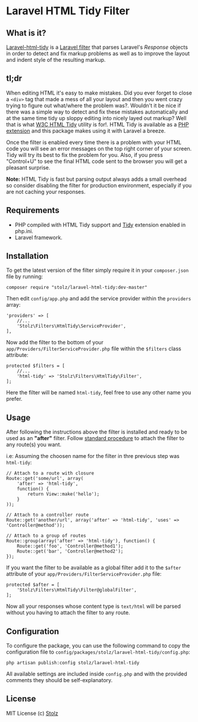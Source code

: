 # Laravel HTML Tidy Filter

## What is it?
[Laravel-html-tidy](https://github.com/Stolz/laravel-html-tidy) is a [Laravel filter](http://laravel.com/docs/routing#route-filters) that parses Laravel's *Response* objects in order to detect and fix markup problems as well as to improve the layout and indent style of the resulting markup.

## tl;dr

When editing HTML it's easy to make mistakes. Did you ever forget to close a `<div>` tag that made a mess of all your layout and then you went crazy trying to figure out what/where the problem was?. Wouldn't it be nice if there was a simple way to detect and fix these mistakes automatically and at the same time tidy up sloppy editing into nicely layed out markup? Well that is what [W3C HTML Tidy](http://www.w3.org/People/Raggett/tidy/) utility is for!. HTML Tidy is available as a [PHP extension](http://www.php.net/manual/en/book.tidy.php) and this package makes using it with Laravel a breeze.

Once the filter is enabled every time there is a problem with your HTML code you will see an error messages on the top right corner of your screen. Tidy will try its best to fix the problem for you. Also, if you press "Control+U" to see the final HTML code sent to the browser you will get a pleasant surprise.

**Note:** HTML Tidy is fast but parsing output always adds a small overhead so consider disabling the filter for production environment, especially if you are not caching your responses.

## Requirements

- PHP compiled with HTML Tidy support and [Tidy](http://php.net/manual/en/book.tidy.php) extension enabled in php.ini.
- Laravel framework.

## Installation

To get the latest version of the filter simply require it in your `composer.json` file by running:

	composer require "stolz/laravel-html-tidy:dev-master"

Then edit `config/app.php` and add the service provider within the `providers` array:

	'providers' => [
		//...
		'Stolz\Filters\HtmlTidy\ServiceProvider',
	],

Now add the filter to the bottom of your `app/Providers/FilterServiceProvider.php` file within the `$filters` class attribute:

	protected $filters = [
		//...
		'html-tidy' => 'Stolz\Filters\HtmlTidy\Filter',
	];

Here the filter will be named `html-tidy`, feel free to use any other name you prefer.

## Usage

After following the instructions above the filter is installed and ready to be used as an **"after"** filter. Follow [standard procedure](http://laravel.com/docs/routing#route-filters) to attach the filter to any route(s) you want.

i.e: Assuming the choosen name for the filter in thre previous step was `html-tidy`:

	// Attach to a route with closure
	Route::get('some/url', array(
		'after' => 'html-tidy',
		function() {
			return View::make('hello');
		}
	));

	// Attach to a controller route
	Route::get('another/url', array('after' => 'html-tidy', 'uses' => 'Controller@method'));

	// Attach to a group of routes
	Route::group(array('after' => 'html-tidy'), function() {
		Route::get('foo', 'Controller@method1');
		Route::get('bar', 'Controller@method2');
	});

If you want the filter to be available as a global filter add it to the `$after` attribute of your `app/Providers/FilterServiceProvider.php` file:

	protected $after = [
		'Stolz\Filters\HtmlTidy\Filter@globalFilter',
	];

Now all your responses whose content type is `text/html`  will be parsed without you having to attach the filter to any route.

## Configuration

To configure the package, you can use the following command to copy the configuration file to `config/packages/stolz/laravel-html-tidy/config.php`:

	php artisan publish:config stolz/laravel-html-tidy

All available settings are included inside `config.php` and with the provided comments they should be self-explanatory.

## License

MIT License
(c) [Stolz](https://github.com/Stolz)
